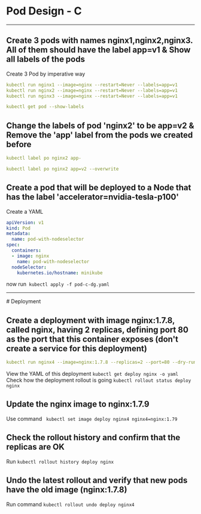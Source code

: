 # Pod Design - C 
<hr>

## Create 3 pods with names nginx1,nginx2,nginx3. All of them should have the label app=v1 & Show all labels of the pods

Create 3 Pod by imperative way 
```yaml 
kubectl run nginx1 --image=nginx --restart=Never --labels=app=v1 
kubectl run nginx2 --image=nginx --restart=Never --labels=app=v1 
kubectl run nginx3 --image=nginx --restart=Never --labels=app=v1 

kubectl get pod --show-labels 
```
## Change the labels of pod 'nginx2' to be app=v2 & Remove the 'app' label from the pods we created before


```yaml
kubectl label po nginx2 app-

kubectl label po nginx2 app=v2 --overwrite 
```


## Create a pod that will be deployed to a Node that has the label 'accelerator=nvidia-tesla-p100'

Create a YAML 

```yaml             
apiVersion: v1
kind: Pod
metadata:
  name: pod-with-nodeselector
spec:
  containers:
  - image: nginx
    name: pod-with-nodeselector
  nodeSelector:
    kubernetes.io/hostname: minikube
```
now run` kubectl apply -f pod-c-dg.yaml` 

<hr>
# Deployment

## Create a deployment with image nginx:1.7.8, called nginx, having 2 replicas, defining port 80 as the port that this container exposes (don't create a service for this deployment)

```yaml
kubectl run nginx4 --image=nginx:1.7.8 --replicas=2 --port=80 --dry-run -o yaml
```
View the YAML of this deployment `kubectl get deploy nginx -o yaml`
Check how the deployment rollout is going `kubectl rollout status deploy nginx`

 ## Update the nginx image to nginx:1.7.9

Use command ` kubectl set image deploy nginx4 nginx4=nginx:1.79`

## Check the rollout history and confirm that the replicas are OK
Run `kubectl rollout history deploy nginx`

## Undo the latest rollout and verify that new pods have the old image (nginx:1.7.8)

Run command `kubectl rollout undo deploy nginx4`





